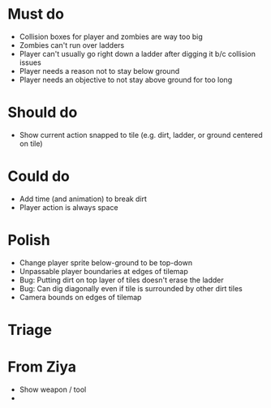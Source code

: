 # Must do

- Collision boxes for player and zombies are way too big
- Zombies can't run over ladders
- Player can't usually go right down a ladder after digging it b/c collision issues
- Player needs a reason not to stay below ground
- Player needs an objective to not stay above ground for too long

# Should do

- Show current action snapped to tile (e.g. dirt, ladder, or ground centered on tile)

# Could do

- Add time (and animation) to break dirt
- Player action is always space

# Polish

- Change player sprite below-ground to be top-down
- Unpassable player boundaries at edges of tilemap
- Bug: Putting dirt on top layer of tiles doesn't erase the ladder
- Bug: Can dig diagonally even if tile is surrounded by other dirt tiles
- Camera bounds on edges of tilemap

# Triage

# From Ziya

- Show weapon / tool
-
